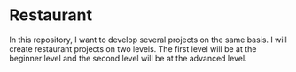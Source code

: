 # Restaurant
In this repository, I want to develop several projects on the same basis. 
I will create restaurant projects on two levels.
The first level will be at the beginner level and the second level will be at the advanced level.
